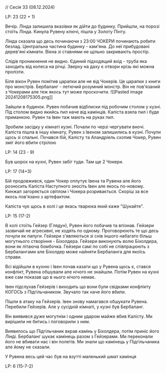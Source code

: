 
// Сесія 33 (08.12.2024)

LP: 23 (22 + 1) 

Вечір. Лінда залишила вказівки як дійти до будинку. Прийшли, на порозі стоїть Лінда.
Кинула Рувену ключі, пішла у Золоту Пінту.

Лінда сказала що десь починаючи з 23:00 ЧОКЕРИ починають робити безлад. 
Центральна частина будинку - кам'яна. До неї прибудовані дерев'яні кімнати.
Вікна зі ставнями не щільно закривають простір.

Слідів проникнення не видно. Єдиний підходящий вхід - труба яка заходить від колеса на річці. Зверху на даху є отвори крізь які можна пролізти.

Біля вікон Рувен помітив царапки але не від Чокерів. Це царапки з книги про монстрів. Бербаланг - летючий розумний монстр. Він не пов'язаний з Чокерами але теж якось тут може проскочити.
![[Pasted image 20241208175305.png]]

Зайшли в будинок. 
Рувен побачив відблиски під робочим столом у кузні. Під столом видно якийсь пил наче від камінців. Каліста взяла пил і буде приманкою. Рувен та Івен таж мають на руках пил.

Зробили засідку у кімнаті кузні. Почали по черзі чергувати вночі. 
Каліста пішла в іншу кімнату, Рувен з Івеном залишились в кузні. Почули щось зі спальні.
Почався бій, Калісту та Аландріель схопив Чокер, Рувен зміг його вбити стрілою

LP: 14 (23 - 9)

Був шорох на кухні, Рувен забіг туди. Там ще 2 Чокери.

LP: 17 (14+3)

Бій продовжився, один Чокер оплутує Івена та Рувена але його розносить Каліста
Наступного зносіть Івен але якось по-новому. Кинжал загоряється світлом і Чокера розривається. Скоріш за все якось пов'язано з артефактом.

Каліста чує щось в холі і це якась тварюка який каже "Шукайте".

LP: 15 (17-2)

В холі стоїть Гейзер (Глядун), Рувен його побачив та впізнав.
Гейзери зазвичай не агресивні, не ходять по одному. Проговорюють те що десь почули як папуги. 
Гейзери з'являються зі снів іншого набагато більш могутнього створіння - Біхолдера.
Гейзери виконують волю Біхолдера, вони як літаюча бомбочка.
Гейзери самі по собі не співпрацюють з Бербалангами але Біхолдер може найняти Бербаланга для якоїсь справи.

Всі відійшли в кухню і Івен почав казати що у Рувена щось є, стався конфлікт, Рувена обшували але нічого не знайшли. Потім Рувен на кухні вже сам показав що в нього нічого немає.

Івен підслухав Гейзерів і виходить що вони були свідками конфлікту КОГОСЬ з Підгільчаником. Звучало так наче його вбили.

Пішли в атаку на Гейзерів. Івен знову намагався обшукати Рувена.
Перебили Гейзерів. Але у сусідній кімнаті, у кузні був Бербаланг.

Він виявився дуже могутнім і одним ударом майже вбив Калісту.
Ми вирішили не битись і поговорили з ним.

Виявилось що Підгільчаник вкрав камінь у Біхолдера, потім приніс його Лінді.
Бербаланг шукає камінець разом з Гейзерами. Ми переконали його не вбивати нас і він полетів. Ми знали що камінець у Підгільчаника але йому не сказали.


У Рувена весь цей час був на взутті маленький шмат камінця

LP: 6 (15-7-2)